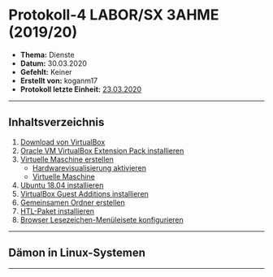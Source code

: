 # Protokoll-4 LABOR/SX 3AHME (2019/20)

* **Thema:** Dienste
* **Datum:** 30.03.2020
* **Gefehlt:** Keiner
* **Erstellt von:** koganm17
* **Protokoll letzte Einheit:** [23.03.2020](https://github.com/HTLMechatronics/m17-3ahme-la1-sx/blob/koganm17/Protokolle/Protokoll-3_koganm17_2020-03-30.md)

----------------------------------------------------------------------------------------------

## Inhaltsverzeichnis
1) [Download von VirtualBox](#download-von-virtualbox)
1) [Oracle VM VirtualBox Extension Pack installieren](#oracle-vm-virtualbox-extension-pack-installieren)
1) [Virtuelle Maschine erstellen](#virtuelle-maschine-erstellen)
     * [Hardwarevisualisierung aktivieren](#hardwarevisualisierung-aktivieren)
     * [Virtuelle Maschine](#virtuelle-maschine)
1) [Ubuntu 18.04 installieren](#ubuntu-18.04-installieren)
1) [VirtualBox Guest Additions installieren](#virtualbox-guest-additions-installieren)
1) [Gemeinsamen Ordner erstellen](#gemeinsamen-ordner-erstellen)
1) [HTL-Paket installieren](#htl-paket-installieren)
1) [Browser Lesezeichen-Menüleisete konfigurieren](#browser-lesezeichen-menüleisete-konfigurieren)

----------------------------------------------------------------------------------------------

## Dämon in Linux-Systemen

----------------------------------------------------------------------------------------------

